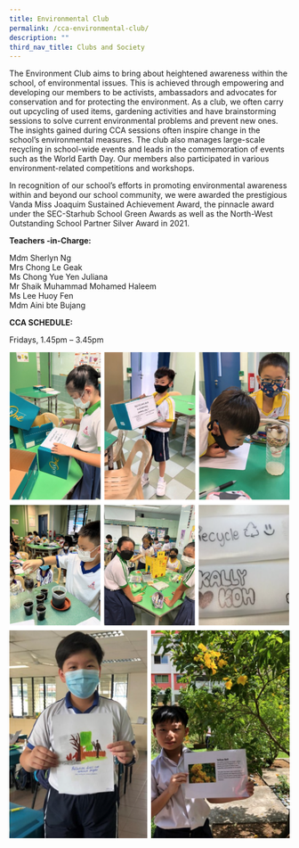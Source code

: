 ```yaml
---
title: Environmental Club
permalink: /cca-environmental-club/
description: ""
third_nav_title: Clubs and Society
---
```

The Environment Club aims to bring about heightened awareness within the school, of environmental issues. This is achieved through empowering and developing our members to be activists, ambassadors and advocates for conservation and for protecting the environment. As a club, we often carry out upcycling of used items, gardening activities and have brainstorming sessions to solve current environmental problems and prevent new ones. The insights gained during CCA sessions often inspire change in the school’s environmental measures. The club also manages large-scale recycling in school-wide events and leads in the commemoration of events such as the World Earth Day. Our members also participated in various environment-related competitions and workshops.

In recognition of our school’s efforts in promoting environmental awareness within and beyond our school community, we were awarded the prestigious Vanda Miss Joaquim Sustained Achievement Award, the pinnacle award under the SEC-Starhub School Green Awards as well as the North-West Outstanding School Partner Silver Award in 2021.

**Teachers -in-Charge:**

Mdm Sherlyn Ng <br>
Mrs Chong Le Geak <br>
Ms Chong Yue Yen Juliana <br>
Mr Shaik Muhammad Mohamed Haleem <br>
Ms Lee Huoy Fen <br>
Mdm Aini bte Bujang

**CCA SCHEDULE:**  

Fridays, 1.45pm – 3.45pm

![](/images/environmental%20club%201.png)
![](/images/environmental%20club%202.png)
![](/images/environmental%20club%203.png)